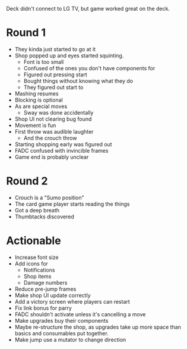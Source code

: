 Deck didn't connect to LG TV, but game worked great on the deck.
# Round 1

- They kinda just started to go at it
- Shop popped up and eyes started squinting.
    - Font is too small
    - Confused of the ones you don't have components for
    - Figured out pressing start
    - Bought things without knowing what they do
    - They figured out start to
- Mashing resumes
- Blocking is optional
- As are special moves
    - Sway was done accidentally
- Shop UI not clearing bug found
- Movement is fun
- First throw was audible laughter
    - And the crouch throw
- Starting shopping early was figured out
- FADC confused with invincible frames
- Game end is probably unclear

# Round 2
- Crouch is a "Sumo position"
- The card game player starts reading the things
- Got a deep breath
- Thumbtacks discovered

# Actionable
- Increase font size
- Add icons for
	- Notifications
	- Shop items
	- Damage numbers
- Reduce pre-jump frames
- Make shop UI update correctly
- Add a victory screen where players can restart
- Fix link bonus for parry
- FADC shouldn't activate unless it's cancelling a move
- Make upgrades buy their components
- Maybe re-structure the shop, as upgrades take up more space than basics and consumables put together. 
- Make jump use a mutator to change direction
